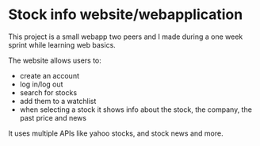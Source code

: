 # Stock info website/webapplication

This project is a small webapp two peers and I made during a one week sprint while learning web basics.

The website allows users to:
  * create an account
  * log in/log out
  * search for stocks
  * add them to a watchlist
  * when selecting a stock it shows info about the stock, the company, the past price and news

It uses multiple APIs like yahoo stocks, and stock news and more.
